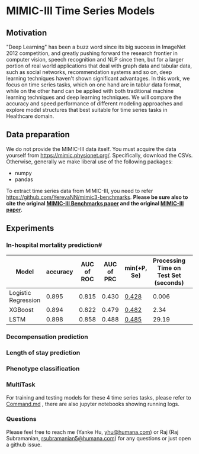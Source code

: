 MIMIC-III Time Series Models
=========================

## Motivation

"Deep Learning" has been a buzz word since its big success in ImageNet 2012 competition, and greatly pushing forward the research frontier in computer vision, speech recognition and NLP since then, but for a larger portion of real world applications that deal with graph data and tabular data, such as social networks, recommendation systems and so on, deep learning techniques haven't shown significant advantages. In this work, we focus on time series tasks, which on one hand are in tablur data format, while on the other hand can be applied with both traditional machine learning techniques and deep learning techniques. We will compare the accuracy and speed performance of different modeling approaches and explore model structures that best suitable for time series tasks in Healthcare domain. 


## Data preparation

We do not provide the MIMIC-III data itself. You must acquire the data yourself from https://mimic.physionet.org/. Specifically, download the CSVs. Otherwise, generally we make liberal use of the following packages:

- numpy
- pandas

To extract time series data from MIMIC-III, you need to refer  https://github.com/YerevaNN/mimic3-benchmarks. **Please be sure also to cite the original [MIMIC-III Benchmarks paper](https://arxiv.org/abs/1703.07771) and the original [MIMIC-III paper](http://www.nature.com/articles/sdata201635).**


## Experiments

### In-hospital mortality prediction#

| Model | accuracy| AUC of ROC | AUC of PRC |min(+P, Se) | Processing Time on Test Set (seconds)||
-|---|---|---|---|---|---|
|Logistic Regression|0.895|0.815|0.430|[0.428](https://github.com/telefire/mimic3-time-series/blob/master/experiment_ihm_lr.ipynb?short_path=9d140c8#L48)| 0.006|
|XGBoost|0.894|0.822|0.479|[0.482](https://github.com/telefire/mimic3-time-series/blob/master/experiment_ihm_xgboost.ipynb?short_path=f9be529#L50)| 2.34|
|LSTM|0.898|0.858|0.488|[0.485](https://github.com/telefire/mimic3-time-series/blob/master/ihm_test.ipynb?short_path=276ccf7L138)| 29.19|

### Decompensation prediction

### Length of stay prediction
### Phenotype classification
### MultiTask



For training and testing models for these 4 time series tasks, please refer to [Command.md](Command.md) , there are also jupyter notebooks showing running logs.

### Questions

Please feel free to reach me (Yanke Hu, yhu@humana.com) or Raj (Raj Subramanian, rsubramanian5@humana.com) for any questions or just open a github issue.